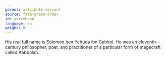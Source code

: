 ```yaml
---
parent: attribute.servant
source: fate-grand-order
id: avicebron
language: en
weight: 0
---
```


His real full name is Solomon ben Yehuda ibn Gabirol. He was an eleventh-century philosopher, poet, and practitioner of a particular form of magecraft called Kabbalah.
